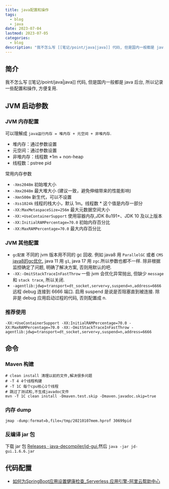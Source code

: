 ```yaml
---
title: java配置和操作
tags:
  - blog
  - java
date: 2023-07-04
lastmod: 2023-07-05
categories:
  - blog
description: "我不怎么写 [[笔记/point/java|java]] 代码, 但是国内一般都是 java 后台, 所以记录一些配置和操作, 方便复用."
---
```


## 简介

我不怎么写 [[笔记/point/java|java]] 代码, 但是国内一般都是 java 后台, 所以记录一些配置和操作, 方便复用.

## JVM 启动参数

### JVM 内存配置

可以理解成 `java运行内存 = 堆内存 + 元空间 + 非堆内存`.

- 堆内存：通过参数设置  
- 元空间：通过参数设置  
- 非堆内存：线程数 *1m + non-heap  
- 线程数：pstree pid

常用内存参数

- `-Xms2048m` 初始堆大小
- `-Xmx2048m` 最大堆大小 (建议一致，避免伸缩带来的性能影响)
- `-Xmn500m` 新生代，可以不设置
- `-Xss1024k` 线程的栈大小，默认 1m。线程数 * 这个值是内存一部分
- `-XX:MaxMetaspaceSize=256m` 最大元数据空间大小
- `-XX:+UseContainerSupport` 使用容器内存,JDK 8u191+、JDK 10 及以上版本
- `-XX:InitialRAMPercentage=70.0` 初始内存百分比
- `-XX:MaxRAMPercentage=70.0` 最大内存百分比

### JVM 其他配置

- `gc配置` 不同的 jvm 版本用不同的 gc 回收. 例如 java8 用 `ParallelGC` 或者 `CMS` [java8的gc优化](https://help.aliyun.com/document_detail/148851.html#section-pvl-1zi-0zl), java 11 用 ` g1 `, java 17 用 ` zgc `.所以参数也都不一样. 除非根据监控确定了问题, 明确了解决方案, 否则用默认的吧.
- `-XX:-OmitStackTraceInFastThrow` 一些 jvm 会优化异常抛出, 但缺少 `message` 和 `stack trace`, 所以关闭.
- `-agentlib:jdwp=transport=dt_socket,server=y,suspend=n,address=6666` 远程 debug 连接到 6666 端口. 启用 suspend 是说是否阻塞直到被连接. 除非是 debug 应用启动过程的代码, 否则配置成 n.

### 推荐使用

```shell
-XX:+UseContainerSupport -XX:InitialRAMPercentage=70.0 -XX:MaxRAMPercentage=70.0 -XX:-OmitStackTraceInFastThrow -agentlib:jdwp=transport=dt_socket,server=y,suspend=n,address=6666
```

## 命令

### Maven 构建

```shell
# clean install 清理以前的文件,解决很多问题
# -T 4 4个线程构建
# -T 1C 每个cpu核心1个线程
# 跳过了测试和,不生成javadoc文件
mvn -T 1C clean install -Dmaven.test.skip -Dmaven.javadoc.skip=true
```

### 内存 dump

```shell
jmap -dump:format=b,file=/tmp/20210107mem.hprof 30699pid
```

### 反编译 jar 包

下载 jar 包 [Releases · java-decompiler/jd-gui](https://github.com/java-decompiler/jd-gui/releases),然后 `java -jar jd-gui.1.6.6.jar`

## 代码配置

- [如何为SpringBoot应用设置健康检查\_Serverless 应用引擎-阿里云帮助中心](https://help.aliyun.com/document_detail/200637.html?spm=a2c4g.148851.0.0.7cdc4077HkuNCz)
